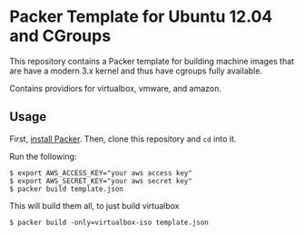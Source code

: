 # Packer Template for Ubuntu 12.04 and CGroups

This repository contains a Packer template for building machine images
that are have a modern 3.x kernel and thus have cgroups fully available.

Contains providiors for virtualbox, vmware, and amazon.

## Usage

First, [install Packer](http://www.packer.io/intro/getting-started/setup.html).
Then, clone this repository and `cd` into it.

Run the following:

```
$ export AWS_ACCESS_KEY="your aws access key"
$ export AWS_SECRET_KEY="your aws secret key"
$ packer build template.json
```

This will build them all, to just build virtualbox
```
$ packer build -only=virtualbox-iso template.json
```


